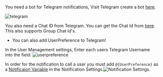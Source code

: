 You need a bot for Telegram notifications, Visit Telegram create a bot [here](https://core.telegram.org/bots#6-botfather).

![telegram](https://i.imgur.com/dHXuoAe.jpg)

You also need a Chat ID from Telegram. You can get the Chat Id from [here](https://telegram.me/get_id_bot). This also supports Group Chat Id's.

* You can also add UserPreference to Telegram!

In the User Management settings, Enter each users Telegram Username into the field.
![userpreference](https://i.imgur.com/hDdqcOg.png)

In order for the notification to call a user you must add `@{UserPreference}` as a [Notificaion Variable](https://github.com/tidusjar/Ombi/wiki/Notification-Template-Variables) in the Notification Settings.![Notification Settings](https://i.imgur.com/Q6lIpGJ.png).